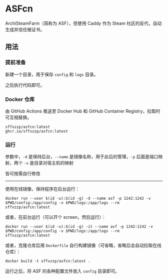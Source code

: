 # ASFcn

ArchiSteamFarm（简称为 ASF），但使用 Caddy 作为 Steam 社区的反代，自动生成并信任根证书。

## 用法

### 提前准备

新建一个目录，用于保存 `config` 和 `logs` 目录。

之后执行代码即可。

### Docker 仓库

由 GitHub Actions 推送至 Docker Hub 和 GitHub Container Registry，拉取时可互相替换。

```
sffxzzp/asfcn:latest
ghcr.io/sffxzzp/asfcn:latest
```

### 运行

参数中，`-d` 是保持后台，`--name` 是镜像名称，用于此后的管理，`-p` 后面是端口映射，两个 `-v` 是目录对宿主机的映射

皆可按需自行修改

------

使用在线镜像，保持程序在后台运行：

``` shell
docker run --user $(id -u):$(id -g) -d --name asf -p 1242:1242 -v $PWD/config:/app/config -v $PWD/logs:/app/logs --rm sffxzzp/asfcn:latest
```

或者，在前台运行（可以开个 screen，然后运行）：

``` shell
docker run --user $(id -u):$(id -g) -it --name asf -p 1242:1242 -v $PWD/config:/app/config -v $PWD/logs:/app/logs --rm sffxzzp/asfcn:latest
```

或者，克隆仓库后用 `Dockerfile` 自行构建镜像（可省略，省略后会自动拉取在线仓库）：

``` shell
docker build -t sffxzzp/asfcn:latest .
```

运行之后，将 ASF 的各种配置文件放入 `config` 目录即可。
